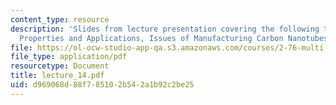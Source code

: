 ```yaml
---
content_type: resource
description: 'Slides from lecture presentation covering the following topics: Synthesis,
  Properties and Applications, Issues of Manufacturing Carbon Nanotubes.'
file: https://ol-ocw-studio-app-qa.s3.amazonaws.com/courses/2-76-multi-scale-system-design-fall-2004/d969068d88f785102b542a1b92c2be25_lecture_14.pdf
file_type: application/pdf
resourcetype: Document
title: lecture_14.pdf
uid: d969068d-88f7-8510-2b54-2a1b92c2be25
---
```

